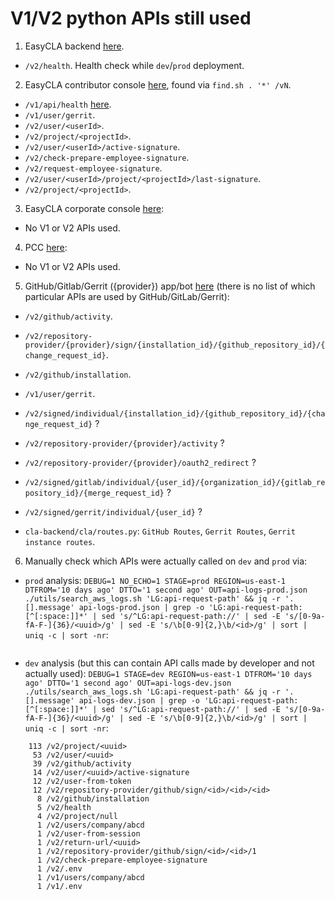 # V1/V2 python APIs still used

1. EasyCLA backend [here](https://github.com/linuxfoundation/easycla/blob/main/.github/workflows/deploy-prod.yml#L127).
- `/v2/health`. Health check while `dev`/`prod` deployment.

2. EasyCLA contributor console [here](https://github.com/communitybridge/easycla-contributor-console/blob/main/src/app/core/services/cla-contributor.service.ts), found via `` find.sh . '*' /vN ``.
- `/v1/api/health` [here](https://github.com/communitybridge/easycla-contributor-console/blob/main/test/functional/cypress/integration/api-tests/health-check.spec.ts#L4).
- `/v1/user/gerrit`.
- `/v2/user/<userId>`.
- `/v2/project/<projectId>`.
- `/v2/user/<userId>/active-signature`.
- `/v2/check-prepare-employee-signature`.
- `/v2/request-employee-signature`.
- `/v2/user/<userId>/project/<projectId>/last-signature`.
- `/v2/project/<projectId>`.

3. EasyCLA corporate console [here](https://github.com/LF-Engineering/lfx-corp-cla-console/blob/main/backend/src/data/cla-api.ts):
- No V1 or V2 APIs used.

4. PCC [here](https://github.com/linuxfoundation/lfx-pcc/blob/main/apps/v1-backend/src/modules/cla-services/model/index.ts):
- No V1 or V2 APIs used.

5. GitHub/Gitlab/Gerrit ({provider}) app/bot [here]() (there is no list of which particular APIs are used by GitHub/GitLab/Gerrit):
- `/v2/github/activity`.
- `/v2/repository-provider/{provider}/sign/{installation_id}/{github_repository_id}/{change_request_id}`.
- `/v2/github/installation`.
- `/v1/user/gerrit`.

- `/v2/signed/individual/{installation_id}/{github_repository_id}/{change_request_id}` ?
- `/v2/repository-provider/{provider}/activity` ?
- `/v2/repository-provider/{provider}/oauth2_redirect` ?
- `/v2/signed/gitlab/individual/{user_id}/{organization_id}/{gitlab_repository_id}/{merge_request_id}` ?
- `/v2/signed/gerrit/individual/{user_id}` ?
- `cla-backend/cla/routes.py`: `GitHub Routes`, `Gerrit Routes`, `Gerrit instance routes`.

6. Manually check which APIs were actually called on `dev` and `prod` via:
- `prod` analysis: `` DEBUG=1 NO_ECHO=1 STAGE=prod REGION=us-east-1 DTFROM='10 days ago' DTTO='1 second ago' OUT=api-logs-prod.json ./utils/search_aws_logs.sh 'LG:api-request-path' && jq -r '.[].message' api-logs-prod.json | grep -o 'LG:api-request-path:[^[:space:]]*' | sed 's/^LG:api-request-path://' | sed -E 's/[0-9a-fA-F-]{36}/<uuid>/g' | sed -E 's/\b[0-9]{2,}\b/<id>/g' | sort | uniq -c | sort -nr ``:
```
```
- `dev` analysis (but this can contain API calls made by developer and not actually used): `` DEBUG=1 STAGE=dev REGION=us-east-1 DTFROM='10 days ago' DTTO='1 second ago' OUT=api-logs-dev.json ./utils/search_aws_logs.sh 'LG:api-request-path' && jq -r '.[].message' api-logs-dev.json | grep -o 'LG:api-request-path:[^[:space:]]*' | sed 's/^LG:api-request-path://' | sed -E 's/[0-9a-fA-F-]{36}/<uuid>/g' | sed -E 's/\b[0-9]{2,}\b/<id>/g' | sort | uniq -c | sort -nr ``:
```
    113 /v2/project/<uuid>
     53 /v2/user/<uuid>
     39 /v2/github/activity
     14 /v2/user/<uuid>/active-signature
     12 /v2/user-from-token
     12 /v2/repository-provider/github/sign/<id>/<id>/<id>
      8 /v2/github/installation
      5 /v2/health
      4 /v2/project/null
      1 /v2/users/company/abcd
      1 /v2/user-from-session
      1 /v2/return-url/<uuid>
      1 /v2/repository-provider/github/sign/<id>/<id>/1
      1 /v2/check-prepare-employee-signature
      1 /v2/.env
      1 /v1/users/company/abcd
      1 /v1/.env
```
